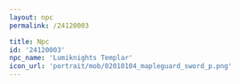 ```yaml
---
layout: npc
permalink: /24120003

title: Npc
id: '24120003'
npc_name: 'Lumiknights Templar'
icon_url: 'portrait/mob/02010104_mapleguard_sword_p.png'
---
```

